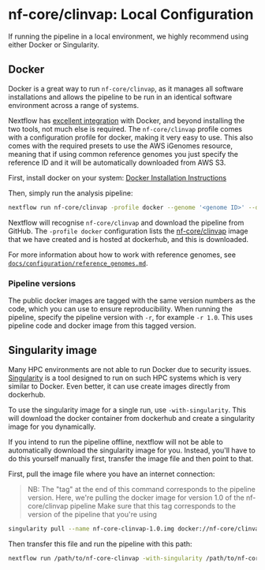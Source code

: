 # nf-core/clinvap: Local Configuration

If running the pipeline in a local environment, we highly recommend using either Docker or Singularity.

## Docker
Docker is a great way to run `nf-core/clinvap`, as it manages all software installations and allows the pipeline to be run in an identical software environment across a range of systems.

Nextflow has [excellent integration](https://www.nextflow.io/docs/latest/docker.html) with Docker, and beyond installing the two tools, not much else is required. The `nf-core/clinvap` profile comes with a configuration profile for docker, making it very easy to use. This also comes with the required presets to use the AWS iGenomes resource, meaning that if using common reference genomes you just specify the reference ID and it will be automatically downloaded from AWS S3.

First, install docker on your system: [Docker Installation Instructions](https://docs.docker.com/engine/installation/)

Then, simply run the analysis pipeline:
```bash
nextflow run nf-core/clinvap -profile docker --genome '<genome ID>' --design '<path to your design file>'
```

Nextflow will recognise `nf-core/clinvap` and download the pipeline from GitHub. The `-profile docker` configuration lists the [nf-core/clinvap](https://hub.docker.com/r/nfcore/clinvap/) image that we have created and is hosted at dockerhub, and this is downloaded.

For more information about how to work with reference genomes, see [`docs/configuration/reference_genomes.md`](reference_genomes.md).

### Pipeline versions
The public docker images are tagged with the same version numbers as the code, which you can use to ensure reproducibility. When running the pipeline, specify the pipeline version with `-r`, for example `-r 1.0`. This uses pipeline code and docker image from this tagged version.


## Singularity image
Many HPC environments are not able to run Docker due to security issues. [Singularity](http://singularity.lbl.gov/) is a tool designed to run on such HPC systems which is very similar to Docker. Even better, it can use create images directly from dockerhub.

To use the singularity image for a single run, use `-with-singularity`. This will download the docker container from dockerhub and create a singularity image for you dynamically.

If you intend to run the pipeline offline, nextflow will not be able to automatically download the singularity image for you. Instead, you'll have to do this yourself manually first, transfer the image file and then point to that.

First, pull the image file where you have an internet connection:

> NB: The "tag" at the end of this command corresponds to the pipeline version.
> Here, we're pulling the docker image for version 1.0 of the nf-core/clinvap pipeline
> Make sure that this tag corresponds to the version of the pipeline that you're using

```bash
singularity pull --name nf-core-clinvap-1.0.img docker://nf-core/clinvap:1.0
```

Then transfer this file and run the pipeline with this path:

```bash
nextflow run /path/to/nf-core-clinvap -with-singularity /path/to/nf-core-clinvap-1.0.img
```
